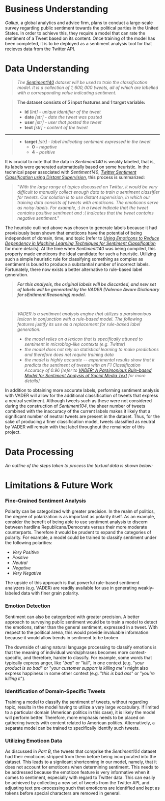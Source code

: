 # Business Understanding

*Gallup*, a global analytics and advice firm, plans to conduct a large-scale survey regarding public sentiment towards the political parties in the United States. In order to achieve this, they require a model that can rate the sentiment of a Tweet based on its content. Once training of the model has been completed, it is to be deployed as a sentiment analysis tool for that recieves data from the Twitter API.

# Data Understanding

> *The [Sentiment140](http://help.sentiment140.com/home) dataset will be used to train the classification model. It is a collection of $1,600,000$ tweets, all of which are labelled with a corresponding value indicating sentiment.*

> __The dataset consists of 5 input features and 1 target variable:__
> * __id__ *[int] - unique identifier of the tweet*
> * __date__ *[str] - date the tweet was posted*
> * __user__ *[str] - user that posted the tweet*
> * __text__ *[str] - content of the tweet*
---
> * __target__ *[str] - label indicating sentiment expressed in the tweet*
>   - __0__ - *negative*
>   - __4__ - *positive*


It is crucial to note that the data in *Sentiment140* is weakly labeled, that is, its labels were generated automatically based on some heuristic. In the technical paper associated with *Sentiment140*, *[Twitter Sentiment Classification using Distant Supervision](https://cs.stanford.edu/people/alecmgo/papers/TwitterDistantSupervision09.pdf)*, this process is summarized:

> "*With the large range of topics discussed on Twitter, it would be very difficult to manually collect enough data to train a sentiment classifier for tweets. Our solution is to use distant supervision, in which our training data consists of tweets with emoticons. The emoticons serve as noisy labels. For example, :) in a tweet indicate that the tweet contains positive sentiment and :( indicates that the tweet contains negative sentiment.*"

The heuristic outlined above was chosen to generate labels because it had previsiously been shown that emoticons have the potential of being independent of domain, time, and topic [refer to *[Using Emoticons to Reduce Dependency in Machine Learning Techniques for Sentiment Classification](https://aclanthology.org/P05-2008.pdf)* for more details]. At the time when *Sentiment140* was being compiled, this property made emoticons the ideal candidate for such a heuristic. Utilizing such a simple heuristic rule for classifying something as complex as sentiment is bound to produce a substantial number of incorrect labels. Fortunately, there now exists a better alternative to rule-based label generation.

> *__For this analysis, the original labels will be discarded, and new set of labels will be generated by the VADER (Valence Aware Dictionary for sEntiment Reasoning) model.__*

<br>

> *VADER is a sentiment analysis engine that utilizes a parsimonious lexicon in conjunction with a rule-based model. The following features justify its use as a replacement for rule-based label generation:*
> - *the model relies on a lexicon that is specifically attuned to sentiment in microblog-like contexts (e.g. Twitter)*
> - *the model does not rely on statistical learning to make predictions and therefore does not require training data*
> - *the model is highly accurate -- experimental results show that it predicts the sentiment of tweets with an *F1 Classification Accuracy* of $0.96$ [refer to [VADER: A Parsimonious Rule-based Model for Sentiment Analysis of Social Media Text](http://comp.social.gatech.edu/papers/icwsm14.vader.hutto.pdf) for more details]*

In addition to obtaining more accurate labels, performing sentiment analysis with VADER will allow for the additional classification of tweets that express a neutral sentiment. Although tweets such as these were not considered during the construction of *Sentiment104*, the sheer number of tweets combined with the inaccuracy of the current labels makes it likely that a significant number of neutral tweets are present in the dataset. Thus, for the sake of producing a finer classification model, tweets classified as neutral by VADER will remain with that label throughout the remainder of this project.

# Data Processing

*An outline of the steps taken to process the textual data is shown below:*


# Limitations & Future Work

### Fine-Grained Sentiment Analysis

Polarity can be categorized with greater precision. In the realm of politics, the degree of polarization is as important as polarity itself. As an example, consider the benefit of being able to use sentiment analysis to discern between hardline Republicans/Democrats versus their more moderate counterparts. Therefore it would be prudent to expand the categories of polarity. For example, a model could be trained to classify sentiment under the following polarities:
- *Very Positive*
- *Positive*
- *Neutral*
- *Negative*
- *Very Negative*

The upside of this approach is that powerful rule-based sentiment analyzers (e.g. VADER) are readily available for use in generating weakly-labeled data with finer grain polarity.

### Emotion Detection

Sentiment can also be categorized with greater precision. A better approach to surveying public sentiment would be to train a model to detect the emotions, rather than the general sentiment, expressed in a tweet. With respect to the political arena, this would provide invaluable information because it would allow trends in sentiment to be broken

The downside of using natural language processing to classify emotions is that the meaning of individual words/phrases becomes more context-specific, and therefore, harder to classify. For example, some words that typically express anger, like "*bad*" or "*kill*", in one context (e.g. "*your product is so bad*" or "*your customer support is killing me*")  might also express happiness in some other context (e.g. "*this is bad ass*" or "*you're killing it*").

### Identification of Domain-Specific Tweets

Training a model to classify the sentiment of tweets, without regarding topic, results in the model having to utilize a very large vocabulary. If limited to a particular domain (American politics in this case), it is likely the model will perform better. Therefore, more emphasis needs to be placed on gathering tweets with content related to American politics. Alternatively, a separate model can be trained to specifically identify such tweets.

### Utilizing Emoticon Data

As discussed in *Part B*, the tweets that comprise the *Sentiment104* dataset had their emoticons stripped from them before being incorporated into the dataset. This leads to a signiicant shortcoming in our model, namely, that it does not account for emoticons when determining sentiment. This needs to be addressed because the emoticon feature is very informative when it comes to sentiment, especially with regard to Twitter data. This can easily be achieved by collecting a new set of tweets from the Twitter API, and adjusting text pre-processing such that emoticons are identified and kept as tokens before special characters are removed in general.